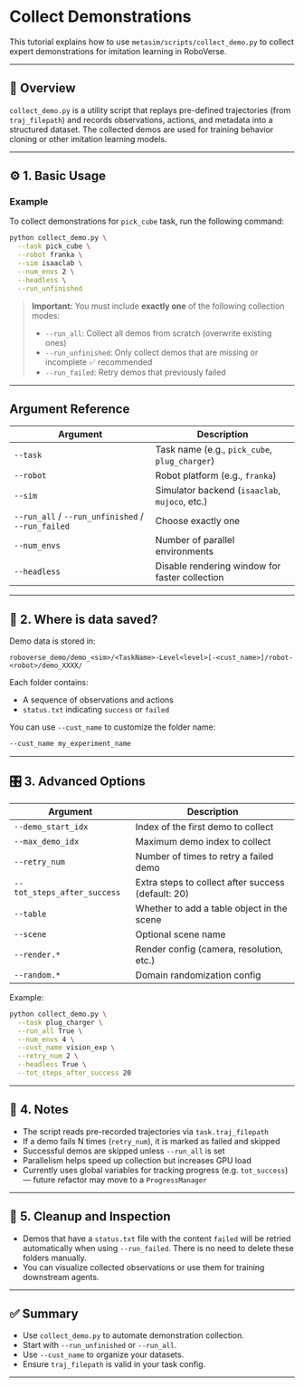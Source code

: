 # Collect Demonstrations 

This tutorial explains how to use `metasim/scripts/collect_demo.py` to collect expert demonstrations for imitation learning in RoboVerse.

---

## 📌 Overview

`collect_demo.py` is a utility script that replays pre-defined trajectories (from `traj_filepath`) and records observations, actions, and metadata into a structured dataset. The collected demos are used for training behavior cloning or other imitation learning models.

---

## ⚙️ 1. Basic Usage

### Example
To collect demonstrations for `pick_cube` task, run the following command:

```bash
python collect_demo.py \
  --task pick_cube \
  --robot franka \
  --sim isaaclab \
  --num_envs 2 \
  --headless \
  --run_unfinished
```

> **Important:** You must include **exactly one** of the following collection modes:
>
> - `--run_all`: Collect all demos from scratch (overwrite existing ones)
> - `--run_unfinished`: Only collect demos that are missing or incomplete ✅ recommended
> - `--run_failed`: Retry demos that previously failed

---

## Argument Reference

| Argument | Description |
|----------|-------------|
| `--task` | Task name (e.g., `pick_cube`, `plug_charger`) |
| `--robot` | Robot platform (e.g., `franka`) |
| `--sim` | Simulator backend (`isaaclab`, `mujoco`, etc.) |
| `--run_all` / `--run_unfinished` / `--run_failed` | Choose exactly one |
| `--num_envs` | Number of parallel environments |
| `--headless` | Disable rendering window for faster collection |

---

## 📁 2. Where is data saved?

Demo data is stored in:

```
roboverse_demo/demo_<sim>/<TaskName>-Level<level>[-<cust_name>]/robot-<robot>/demo_XXXX/
```

Each folder contains:
- A sequence of observations and actions
- `status.txt` indicating `success` or `failed`

You can use `--cust_name` to customize the folder name:

```bash
--cust_name my_experiment_name
```

---

## 🎛️ 3. Advanced Options

| Argument | Description |
|----------|-------------|
| `--demo_start_idx` | Index of the first demo to collect |
| `--max_demo_idx` | Maximum demo index to collect |
| `--retry_num` | Number of times to retry a failed demo |
| `--tot_steps_after_success` | Extra steps to collect after success (default: 20) |
| `--table` | Whether to add a table object in the scene |
| `--scene` | Optional scene name |
| `--render.*` | Render config (camera, resolution, etc.) |
| `--random.*` | Domain randomization config |

Example:
```bash
python collect_demo.py \
  --task plug_charger \
  --run_all True \
  --num_envs 4 \
  --cust_name vision_exp \
  --retry_num 2 \
  --headless True \
  --tot_steps_after_success 20
```

---

## 🧠 4. Notes

- The script reads pre-recorded trajectories via `task.traj_filepath`
- If a demo fails N times (`retry_num`), it is marked as failed and skipped
- Successful demos are skipped unless `--run_all` is set
- Parallelism helps speed up collection but increases GPU load
- Currently uses global variables for tracking progress (e.g. `tot_success`) — future refactor may move to a `ProgressManager`

---

## 🧼 5. Cleanup and Inspection

- Demos that have a `status.txt` file with the content `failed` will be retried automatically when using `--run_failed`. There is no need to delete these folders manually.
- You can visualize collected observations or use them for training downstream agents.


---

## ✅ Summary

- Use `collect_demo.py` to automate demonstration collection.
- Start with `--run_unfinished` or `--run_all`.
- Use `--cust_name` to organize your datasets.
- Ensure `traj_filepath` is valid in your task config.

---

